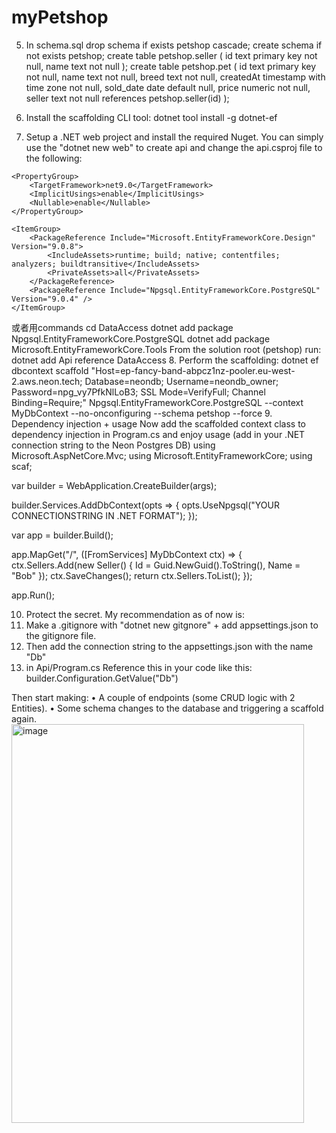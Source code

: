 # myPetshop
5. In schema.sql
drop schema if exists petshop cascade;
create schema if not exists petshop;
create table petshop.seller (
                                id text primary key not null,
                                name text not null
);
create table petshop.pet (
    id text primary key not null,
    name text not null,
    breed text not null,
    createdAt timestamp with time zone not null,
    sold_date date default null,
    price numeric not null,
    seller text not null references petshop.seller(id)
);

6. Install the scaffolding CLI tool:
dotnet tool install -g dotnet-ef
7. Setup a .NET web project and install the required Nuget.
You can simply use the "dotnet new web" to create api and change the api.csproj file to the following:
<Project Sdk="Microsoft.NET.Sdk.Web">

    <PropertyGroup>
        <TargetFramework>net9.0</TargetFramework>
        <ImplicitUsings>enable</ImplicitUsings>
        <Nullable>enable</Nullable>
    </PropertyGroup>

    <ItemGroup>
        <PackageReference Include="Microsoft.EntityFrameworkCore.Design" Version="9.0.8">
            <IncludeAssets>runtime; build; native; contentfiles; analyzers; buildtransitive</IncludeAssets>
            <PrivateAssets>all</PrivateAssets>
        </PackageReference>
        <PackageReference Include="Npgsql.EntityFrameworkCore.PostgreSQL" Version="9.0.4" />
    </ItemGroup>

</Project>

或者用commands
cd DataAccess
dotnet add package Npgsql.EntityFrameworkCore.PostgreSQL
dotnet add package Microsoft.EntityFrameworkCore.Tools
From the solution root (petshop) run:
dotnet add Api reference DataAccess
8. Perform the scaffolding:
dotnet ef dbcontext scaffold "Host=ep-fancy-band-abpcz1nz-pooler.eu-west-2.aws.neon.tech; Database=neondb; Username=neondb_owner; Password=npg_vy7PfkNlLoB3; SSL Mode=VerifyFull; Channel Binding=Require;" Npgsql.EntityFrameworkCore.PostgreSQL   --context MyDbContext     --no-onconfiguring        --schema petshop   --force
9. Dependency injection + usage
Now add the scaffolded context class to dependency injection in Program.cs and enjoy usage (add in your .NET connection string to the Neon Postgres DB)
using Microsoft.AspNetCore.Mvc;
using Microsoft.EntityFrameworkCore;
using scaf;

var builder = WebApplication.CreateBuilder(args);

builder.Services.AddDbContext<MyDbContext>(opts =>
{
    opts.UseNpgsql("YOUR CONNECTIONSTRING IN .NET FORMAT");
});

var app = builder.Build();

app.MapGet("/", ([FromServices] MyDbContext ctx) =>
{
    ctx.Sellers.Add(new Seller()
    {
        Id = Guid.NewGuid().ToString(),
        Name = "Bob"
    });
    ctx.SaveChanges();
    return ctx.Sellers.ToList();
});

app.Run();

10. Protect the secret. 
My recommendation as of now is:
1.	Make a .gitignore with "dotnet new gitgnore" + add appsettings.json to the gitignore file.
2.	Then add the connection string to the appsettings.json with the name "Db" 
3. in Api/Program.cs
Reference this in your code like this:
builder.Configuration.GetValue<string>("Db")

Then start making:
•	A couple of endpoints (some CRUD logic with 2 Entities).
•	Some schema changes to the database and triggering a scaffold again.
<img width="468" height="638" alt="image" src="https://github.com/user-attachments/assets/331042e7-9fb0-4519-987b-33edfcbbedc8" />
